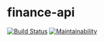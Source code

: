 # finance-api

[![Build Status](https://www.travis-ci.org/gabrieltanchen/finance-api.svg?branch=master)](https://www.travis-ci.org/gabrieltanchen/finance-api)
[![Maintainability](https://api.codeclimate.com/v1/badges/3fdd15248208f116fd8a/maintainability)](https://codeclimate.com/github/gabrieltanchen/finance-api/maintainability)
